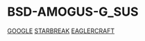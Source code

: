 # BSD-AMOGUS-G_SUS
[GOOGLE](https://google.com)
[STARBREAK](https://starbreak.com)
[EAGLERCRAFT](https://g.eags.us/eaglercraft/)
